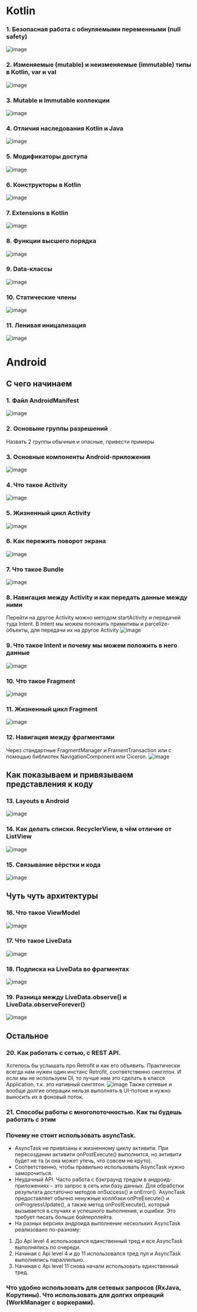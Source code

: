 # Kotlin

### 1.  Безопасная работа с обнуляемыми переменными (null safety)
![image](https://user-images.githubusercontent.com/43163262/202920404-597fbb12-40f8-4bf4-9b74-21cbdd026dd6.png) 

### 2. Изменяемые (mutable) и неизменяемые (immutable) типы в Kotlin, var и val
![image](https://user-images.githubusercontent.com/43163262/202920531-902d1638-c596-4aa7-a5f4-dfdee41d4d88.png)

### 3. Mutable и Immutable коллекции
![image](https://user-images.githubusercontent.com/43163262/202920575-13600ecf-9aab-4be8-9d09-6fa29ebef30b.png)

### 4. Отличия наследования Kotlin и Java
![image](https://user-images.githubusercontent.com/43163262/202920749-549e8614-b774-47ae-9795-e9420e46624f.png)

### 5. Модификаторы доступа
![image](https://user-images.githubusercontent.com/43163262/202920815-a33cc8c1-b74c-4f01-a7be-3bc3e8e6fd1e.png)

### 6. Конструкторы в Kotlin
![image](https://user-images.githubusercontent.com/43163262/202920870-f9cb00c3-c162-4485-b4b8-0f37c2fa202f.png)

### 7. Extensions в Kotlin
![image](https://user-images.githubusercontent.com/43163262/202920981-792ab35f-0b5f-440e-bedc-2c4bfe1812b3.png)

### 8. Функции высшего порядка
![image](https://user-images.githubusercontent.com/43163262/202921061-849f6885-1765-409a-ba03-938ab67ae6a3.png)

### 9. Data-классы
![image](https://user-images.githubusercontent.com/43163262/202921474-23292f3d-a9d0-4dd6-b566-153ee5257a46.png)

### 10. Статические члены
![image](https://user-images.githubusercontent.com/43163262/202921566-0bafc0ab-7784-41b6-bf03-cefd498d56de.png)

### 11. Ленивая иницализация
![image](https://user-images.githubusercontent.com/43163262/202921786-58b2f441-1c46-4b19-af3e-2011c5bad9a2.png)

# Android

## С чего начинаем

### 1. Файл AndroidManifest
![image](https://user-images.githubusercontent.com/43163262/202922347-d433aad9-2363-4bef-b8ab-99f866122b56.png)

### 2. Основыне группы разрешений
Назвать 2 группы обычные и опасные, привести примеры

### 3. Основные компоненты Android-приложения
![image](https://user-images.githubusercontent.com/43163262/202922427-caaea8de-b285-4173-9f2a-7de6b5c669e0.png)

### 4. Что такое Activity
![image](https://user-images.githubusercontent.com/43163262/202922700-4d10b3b8-d0bb-40d9-b385-d37da86a80f1.png)

### 5. Жизненный цикл Activity
![image](https://user-images.githubusercontent.com/43163262/202922727-1863ac5b-79a2-45b1-bd91-0dd86b0551f3.png)

### 6. Как пережить поворот экрана
![image](https://user-images.githubusercontent.com/43163262/202923086-8d85752f-a5d7-4bdb-b1ab-d8abf0f48570.png)

### 7. Что такое Bundle
![image](https://user-images.githubusercontent.com/43163262/202924417-9875c92a-f26e-445e-a82e-399817ef6a73.png)

### 8. Навигация между Activity и как передать данные между ними
Перейти на другое Activity можно методом startActivity и передачей туда Intent. В Intent мы можем положить примитивы и parcelize-объекты, для передачи их на другое Activity
![image](https://user-images.githubusercontent.com/43163262/202924197-3a133929-7626-44f2-9e01-d7e62fc17eda.png)

### 9. Что такое Intent и почему мы можем положить в него данные
![image](https://user-images.githubusercontent.com/43163262/202924445-82d6d2db-4137-4eec-a7d8-21d1e0b75fd9.png)

### 10. Что такое Fragment
![image](https://user-images.githubusercontent.com/43163262/202923644-aab074f6-47cc-4e1e-bf73-2e875d0efd9d.png)

### 11. Жизненный цикл Fragment
![image](https://user-images.githubusercontent.com/43163262/202923702-c9986ce1-a6af-4634-ad74-ec8c77f8236c.png)

### 12. Навигация между фрагментами
Через стандартные FragmentManager и FramentTransaction или с помощью библиотек NavigationComponent или Ciceron.
![image](https://user-images.githubusercontent.com/43163262/202924804-324a19ce-d8b2-4449-adbd-bf560c353eac.png)

## Как показываем и привязываем представления к коду

### 13. Layouts в Android
![image](https://user-images.githubusercontent.com/43163262/202924988-2634008d-9830-4e69-9f77-9c2b956dfd74.png)

### 14. Как делать списки. RecyclerView, в чём отличие от ListView
![image](https://user-images.githubusercontent.com/43163262/202925075-5d2e93ac-78d9-4769-a9df-170aa7a43e45.png)

### 15. Связывание вёрстки и кода
![image](https://user-images.githubusercontent.com/43163262/202925239-06168235-aa2d-43e5-9b8c-8a0add6e458c.png)

## Чуть чуть архитектуры

### 16. Что такое ViewModel
![image](https://user-images.githubusercontent.com/43163262/202925413-71f26b35-1cc7-4f59-b022-03d32283828a.png)

### 17. Что такое LiveData
![image](https://user-images.githubusercontent.com/43163262/202925447-83422c49-2375-4399-9557-e04fc0de3501.png)

### 18. Подписка на LiveData во фрагментах
![image](https://user-images.githubusercontent.com/43163262/202925869-3dd96559-f44f-4e8e-8be6-6de6f443091d.png)

### 19. Разница между LiveData.observe() и LiveData.observeForever()
![image](https://user-images.githubusercontent.com/43163262/202925916-07c47671-5c16-4915-9307-b975ad4739e3.png)

## Остальное

### 20. Как работать с сетью, с REST API.
Хотелось бы услышать про Retrofit и как его объявить. Практически всегда нам нужен один инстанс Retrofit, соответственно синглтон. И если мы не используем DI, то лучше нам это сделать в классе Application, т.к. это нативный синглтон.
![image](https://user-images.githubusercontent.com/43163262/202990445-74d05c37-1f67-4f15-a7d4-0968d9e42bc2.png)
Также сетевые и вообще долгие операции нельзя выполнять в UI-потоке и нужно выносить их в фоновый поток. 

### 21. Способы работы с многопоточностью. Как ты будешь работать с этим
### Почему не стоит использовать asyncTask. 
 - AsyncTask не привязаны к жизненному циклу активити. При пересоздании активити onPostExecute() выполнится, но активити будет не та (и она может утечь, что совсем не круто).
 - Соответственно, чтобы правильно использовать AsyncTask нужно заморочиться.
 - Неудачный API. Часто работа с бэкграунд тредом в андроид-приложениях – это запрос в сеть или базу данных. Для обработки результата достаточно методов onSuccess() и onError(). AsyncTask предоставляет обычно ненужные коллбэки onPreExecute() и onProgressUpdate(), а также метод onPostExecute(), который вызывается в случаях и успешного выполнения, и ошибки. Это требует писать больше бойлерплейта.
 - На разных версиях андроида выполнение нескольких AsyncTask реализовано по-разному:
 1) До Api level 4 использовался единственный тред и все AsyncTask выполнялись по очереди.
 2) Начиная с Api level 4 и до 11 использовался тред пул и AsyncTask выполнялись параллельно.
 3) Начиная с Api level 11 снова начали использовать единственный тред.

### Что удобно использовать для сетевых запросов (RxJava, Корутины). Что использовать для долгих опреаций (WorkManager с воркерами).
